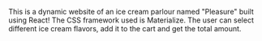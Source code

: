 This is a dynamic website of an ice cream parlour named "Pleasure" built using React! The CSS framework used is Materialize. 
The user can select different ice cream flavors, add it to the cart and get the total amount. 
